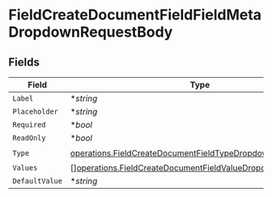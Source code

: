 # FieldCreateDocumentFieldFieldMetaDropdownRequestBody


## Fields

| Field                                                                                                                                      | Type                                                                                                                                       | Required                                                                                                                                   | Description                                                                                                                                |
| ------------------------------------------------------------------------------------------------------------------------------------------ | ------------------------------------------------------------------------------------------------------------------------------------------ | ------------------------------------------------------------------------------------------------------------------------------------------ | ------------------------------------------------------------------------------------------------------------------------------------------ |
| `Label`                                                                                                                                    | **string*                                                                                                                                  | :heavy_minus_sign:                                                                                                                         | N/A                                                                                                                                        |
| `Placeholder`                                                                                                                              | **string*                                                                                                                                  | :heavy_minus_sign:                                                                                                                         | N/A                                                                                                                                        |
| `Required`                                                                                                                                 | **bool*                                                                                                                                    | :heavy_minus_sign:                                                                                                                         | N/A                                                                                                                                        |
| `ReadOnly`                                                                                                                                 | **bool*                                                                                                                                    | :heavy_minus_sign:                                                                                                                         | N/A                                                                                                                                        |
| `Type`                                                                                                                                     | [operations.FieldCreateDocumentFieldTypeDropdownRequestBody2](../../models/operations/fieldcreatedocumentfieldtypedropdownrequestbody2.md) | :heavy_check_mark:                                                                                                                         | N/A                                                                                                                                        |
| `Values`                                                                                                                                   | [][operations.FieldCreateDocumentFieldValueDropdown](../../models/operations/fieldcreatedocumentfieldvaluedropdown.md)                     | :heavy_minus_sign:                                                                                                                         | N/A                                                                                                                                        |
| `DefaultValue`                                                                                                                             | **string*                                                                                                                                  | :heavy_minus_sign:                                                                                                                         | N/A                                                                                                                                        |